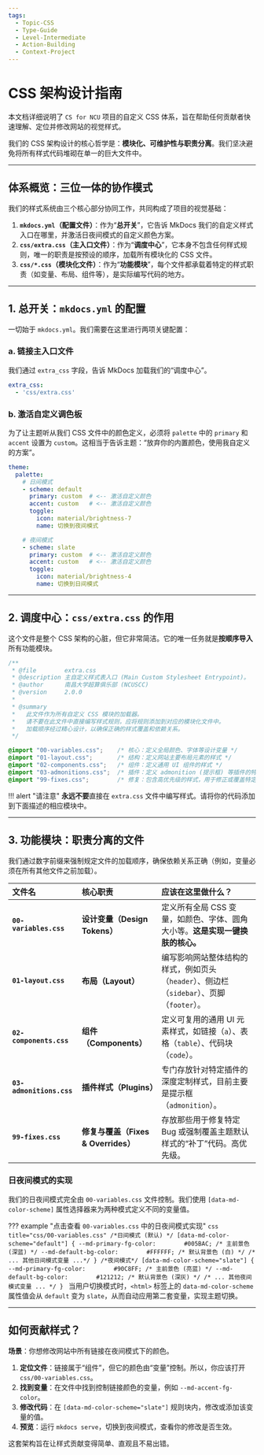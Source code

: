 ```yaml
---
tags:
  - Topic-CSS
  - Type-Guide
  - Level-Intermediate
  - Action-Building
  - Context-Project
---
```


# CSS 架构设计指南

本文档详细说明了 `CS for NCU` 项目的自定义 CSS 体系，旨在帮助任何贡献者快速理解、定位并修改网站的视觉样式。

我们的 CSS 架构设计的核心哲学是：**模块化、可维护性与职责分离**。我们坚决避免将所有样式代码堆砌在单一的巨大文件中。

---

## 体系概览：三位一体的协作模式

我们的样式系统由三个核心部分协同工作，共同构成了项目的视觉基础：

1.  **`mkdocs.yml`（配置文件）**：作为“**总开关**”，它告诉 MkDocs 我们的自定义样式入口在哪里，并激活日夜间模式的自定义颜色方案。
2.  **`css/extra.css`（主入口文件）**：作为“**调度中心**”，它本身不包含任何样式规则，唯一的职责是按预设的顺序，加载所有模块化的 CSS 文件。
3.  **`css/*.css`（模块化文件）**：作为“**功能模块**”，每个文件都承载着特定的样式职责（如变量、布局、组件等），是实际编写代码的地方。

---

## 1. 总开关：`mkdocs.yml` 的配置

一切始于 `mkdocs.yml`。我们需要在这里进行两项关键配置：

### a. 链接主入口文件

我们通过 `extra_css` 字段，告诉 MkDocs 加载我们的“调度中心”。

```yaml title="mkdocs.yml"
extra_css:
  - 'css/extra.css'
```

### b. 激活自定义调色板

为了让主题听从我们 CSS 文件中的颜色定义，必须将 `palette` 中的 `primary` 和 `accent` 设置为 `custom`。这相当于告诉主题：“放弃你的内置颜色，使用我自定义的方案”。

```yaml title="mkdocs.yml"
theme:
  palette:
    # 日间模式
    - scheme: default
      primary: custom  # <-- 激活自定义颜色
      accent: custom   # <-- 激活自定义颜色
      toggle:
        icon: material/brightness-7
        name: 切换到夜间模式

    # 夜间模式
    - scheme: slate
      primary: custom  # <-- 激活自定义颜色
      accent: custom   # <-- 激活自定义颜色
      toggle:
        icon: material/brightness-4
        name: 切换到日间模式
```

---

## 2. 调度中心：`css/extra.css` 的作用

这个文件是整个 CSS 架构的心脏，但它非常简洁。它的唯一任务就是**按顺序导入**所有功能模块。

```css title="css/extra.css"
/**
 * @file        extra.css
 * @description 主自定义样式表入口 (Main Custom Stylesheet Entrypoint)。
 * @author      南昌大学超算俱乐部 (NCUSCC)
 * @version     2.0.0
 *
 * @summary
 *   此文件作为所有自定义 CSS 模块的加载器。
 *   请不要在此文件中直接编写样式规则，应将规则添加到对应的模块化文件中。
 *   加载顺序经过精心设计，以确保正确的样式覆盖和依赖关系。
 */

@import "00-variables.css";    /* 核心：定义全局颜色、字体等设计变量 */
@import "01-layout.css";       /* 结构：定义网站主要布局元素的样式 */
@import "02-components.css";   /* 组件：定义通用 UI 组件的样式 */
@import "03-admonitions.css";  /* 插件：定义 admonition (提示框) 等插件的特定样式 */
@import "99-fixes.css";        /* 修复：包含高优先级的样式，用于修正或覆盖特定问题 */
```

!!! alert "请注意"
    **永远不要**直接在 `extra.css` 文件中编写样式。请将你的代码添加到下面描述的相应模块中。

---

## 3. 功能模块：职责分离的文件

我们通过数字前缀来强制规定文件的加载顺序，确保依赖关系正确（例如，变量必须在所有其他文件之前加载）。

| 文件名 | 核心职责 | 应该在这里做什么？ |
| :--- | :--- | :--- |
| **`00-variables.css`** | **设计变量（Design Tokens）** | 定义所有全局 CSS 变量，如颜色、字体、圆角大小等。**这是实现一键换肤的核心。** |
| **`01-layout.css`** | **布局（Layout）** | 编写影响网站整体结构的样式，例如页头（`header`）、侧边栏（`sidebar`）、页脚（`footer`）。 |
| **`02-components.css`** | **组件（Components）** | 定义可复用的通用 UI 元素样式，如链接（`a`）、表格（`table`）、代码块（`code`）。 |
| **`03-admonitions.css`** | **插件样式（Plugins）** | 专门存放针对特定插件的深度定制样式，目前主要是提示框（`admonition`）。 |
| **`99-fixes.css`** | **修复与覆盖（Fixes & Overrides）** | 存放那些用于修复特定 Bug 或强制覆盖主题默认样式的“补丁”代码。高优先级。 |

### 日夜间模式的实现

我们的日夜间模式完全由 `00-variables.css` 文件控制。我们使用 `[data-md-color-scheme]` 属性选择器来为两种模式定义不同的变量值。

??? example "点击查看 `00-variables.css` 中的日夜间模式实现"
    ```css title="css/00-variables.css"
    /*日间模式 (默认) */
    [data-md-color-scheme="default"] {
      --md-primary-fg-color:        #005BAC; /* 主前景色 (深蓝) */
      --md-default-bg-color:        #FFFFFF; /* 默认背景色 (白) */
      /* ... 其他日间模式变量 ...*/
    }
    /*夜间模式*/
    [data-md-color-scheme="slate"] {
      --md-primary-fg-color:        #90C8FF; /* 主前景色 (亮蓝) */
      --md-default-bg-color:        #121212; /* 默认背景色 (深灰) */
      /* ... 其他夜间模式变量 ... */
    }
    ```
    当用户切换模式时，`<html>` 标签上的 `data-md-color-scheme` 属性值会从 `default` 变为 `slate`，从而自动应用第二套变量，实现主题切换。

---

## 如何贡献样式？

**场景**：你想修改网站中所有链接在夜间模式下的颜色。

1.  **定位文件**：链接属于“组件”，但它的颜色由“变量”控制。所以，你应该打开 `css/00-variables.css`。
2.  **找到变量**：在文件中找到控制链接颜色的变量，例如 `--md-accent-fg-color`。
3.  **修改代码**：在 `[data-md-color-scheme="slate"]` 规则块内，修改或添加该变量的值。
4.  **预览**：运行 `mkdocs serve`，切换到夜间模式，查看你的修改是否生效。

这套架构旨在让样式贡献变得简单、直观且不易出错。
